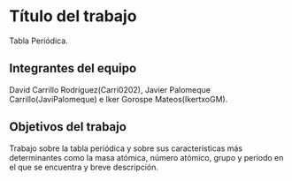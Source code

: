 # Título del trabajo

Tabla Periódica.

## Integrantes del equipo

David Carrillo Rodríguez(Carri0202), Javier Palomeque Carrillo(JaviPalomeque) e Iker Gorospe Mateos(IkertxoGM).

## Objetivos del trabajo

Trabajo sobre la tabla periódica y sobre sus características más determinantes como la masa atómica, número atómico, grupo y
periodo en el que se encuentra y breve descripción.
